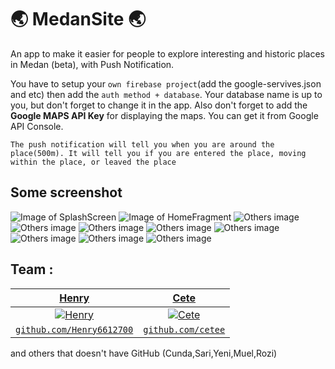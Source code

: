 # :earth_asia: MedanSite :earth_asia:
An app to make it easier for people to explore interesting and historic places in Medan (beta), with Push Notification.

You have to setup your `own firebase project`(add the google-servives.json and etc) then add the `auth method + database`. 
Your database name is up to you, but don't forget to change it in the app. 
Also don't forget to add the **Google MAPS API Key** for displaying the maps. You can get it from Google API Console.

```
The push notification will tell you when you are around the place(500m). It will tell you if you are entered the place, moving within the place, or leaved the place
```

## Some screenshot
![Image of SplashScreen](https://i.ibb.co/ZHy7VxQ/device-2020-01-20-153358.png)
![Image of HomeFragment](https://i.ibb.co/LxcjFgN/device-2020-01-20-153322.png) 
![Others image](https://i.ibb.co/LRG0Q00/device-2020-01-20-153502.png)
![Others image](https://i.ibb.co/Srb8z7V/device-2020-01-20-153522.png)
![Others image](https://i.ibb.co/dgQx5wz/device-2020-01-20-153531.png)
![Others image](https://i.ibb.co/ctrxgFG/device-2020-01-20-153849.png)
![Others image](https://i.ibb.co/HDcfjMc/device-2020-01-20-153625.png)
![Others image](https://i.ibb.co/JkyHmrp/device-2020-01-20-153720.png)
![Others image](https://i.ibb.co/Yy7KxKs/device-2020-01-20-153750.png)
![Others image](https://i.ibb.co/w69xgqr/device-2020-01-20-153805.png)

## Team :
| <a href="https://github.com/Henry6612700" target="_blank">**Henry**</a> | <a href="https://github.com/ceteee" target="_blank">**Cete**</a> |
| :---: |:---:|
| [![Henry](https://avatars3.githubusercontent.com/u/34593843?s=200&v=4)](https://github.com/Henry6612700)    | [![Cete](https://avatars2.githubusercontent.com/u/46949140?s=200&v=4)](https://github.com/ceteee) |
| <a href="https://github.com/Henry6612700" target="_blank">`github.com/Henry6612700`</a> | <a href="https://github.com/ceteee" target="_blank">`github.com/cetee`</a> | 

and others that doesn't have GitHub (Cunda,Sari,Yeni,Muel,Rozi)



